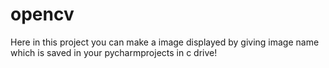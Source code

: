 # opencv
Here in this project you can make a image displayed by giving image name which is saved in your pycharmprojects in c drive!
